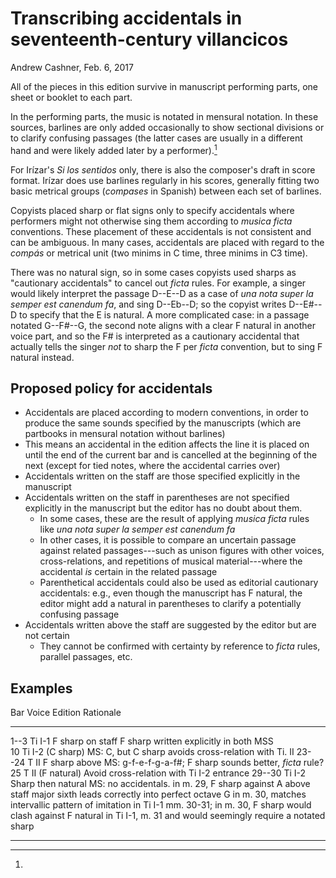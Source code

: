 # Transcribing accidentals in seventeenth-century villancicos

Andrew Cashner, Feb. 6, 2017

All of the pieces in this edition survive in manuscript performing parts, one
sheet or booklet to each part.

In the performing parts, the music is notated in mensural notation.
In these sources, barlines are only added occasionally to show sectional
divisions or to clarify confusing passages (the latter cases are usually in a
different hand and were likely  added later by a performer).[^Irizar]

[^Irizar]:
For Irízar's *Si los sentidos* only, there is also the composer's draft in score
format.
Irízar does use barlines regularly in his scores, generally fitting two basic
metrical groups (*compases* in Spanish) between each set of barlines.


Copyists placed sharp or flat signs only to specify accidentals where performers
might not otherwise sing them according to *musica ficta* conventions.
These placement of these accidentals is not consistent and can be ambiguous.
In many cases, accidentals are placed with regard to the *compás* or metrical
unit (two minims in C time, three minims in C3 time).

There was no natural sign, so in some cases copyists used sharps as "cautionary
accidentals" to cancel out *ficta* rules.
For example, a singer would likely interpret the passage D--E--D as a case of
*una nota super la semper est canendum fa*, and sing D--Eb--D; so the copyist
writes D--E#--D to specify that the E is natural.
A more complicated case: in a passage notated G--F#--G, the second note aligns
with a clear F natural in another voice part, and so the F# is interpreted as a
cautionary accidental that actually tells the singer *not* to sharp the F per
*ficta* convention, but to sing F natural instead.





## Proposed policy for accidentals

- Accidentals are placed according to modern conventions, in order to produce
  the same sounds specified by the manuscripts (which are partbooks in mensural
  notation without barlines)
- This means an accidental in the edition affects the line it is placed on until
  the end of the current bar and is cancelled at the beginning of the next
  (except for tied notes, where the accidental carries over)
- Accidentals written on the staff are those specified explicitly in the
  manuscript
- Accidentals written on the staff in parentheses are not specified explicitly
  in the manuscript but the editor has no doubt about them.
    * In some cases, these are the result of applying *musica ficta* rules like
      *una nota super la semper est canendum fa*
    * In other cases, it is possible to compare an uncertain passage against
      related passages---such as unison figures with other voices,
      cross-relations, and repetitions of musical material---where the
      accidental *is* certain in the related passage
    * Parenthetical accidentals could also be used as editorial cautionary
      accidentals: e.g., even though the manuscript has F natural, the editor
      might add a natural in parentheses to clarify a potentially confusing
      passage
- Accidentals written above the staff are suggested by the editor but are not
  certain
    * They cannot be confirmed with certainty by reference to *ficta* rules,
      parallel passages, etc.

## Examples

Bar     Voice   Edition                 Rationale   
----    ------- ----------------        ---------------
1--3    Ti I-1  F sharp on staff        F sharp written explicitly in both MSS     
10      Ti I-2  (C sharp)               MS: C, but C sharp avoids cross-relation 
                                        with Ti. II
23--24  T II    F sharp above           MS: g-f-e-f-g-a-f#; F sharp sounds better,
                                        *ficta* rule?
25      T II    (F natural)             Avoid cross-relation with Ti I-2
                                        entrance
29--30  Ti I-2  Sharp then natural      MS: no accidentals. in m. 29, F sharp against A
                above staff             major sixth leads correctly into perfect
                                        octave G in m. 30, matches intervallic
                                        pattern of imitation in Ti I-1 mm. 30-31; 
                                        in m. 30, F sharp would clash against F
                                        natural in Ti I-1, m. 31 and would
                                        seemingly require a notated sharp
----    ------- ----------------        ---------------

